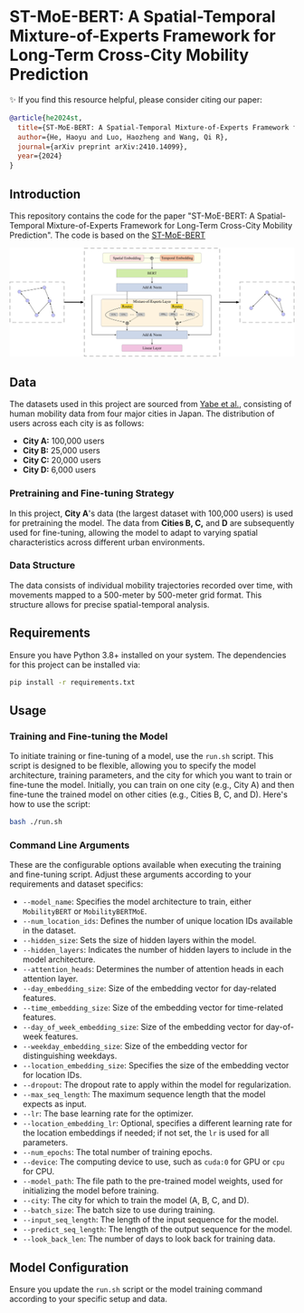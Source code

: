 # ST-MoE-BERT: A Spatial-Temporal Mixture-of-Experts Framework for Long-Term Cross-City Mobility Prediction

✨ If you find this resource helpful, please consider citing our paper:

```bibtex
@article{he2024st,
  title={ST-MoE-BERT: A Spatial-Temporal Mixture-of-Experts Framework for Long-Term Cross-City Mobility Prediction},
  author={He, Haoyu and Luo, Haozheng and Wang, Qi R},
  journal={arXiv preprint arXiv:2410.14099},
  year={2024}
}
```

## Introduction

This repository contains the code for the paper "ST-MoE-BERT: A Spatial-Temporal Mixture-of-Experts Framework for Long-Term Cross-City Mobility Prediction". The code is based on the [ST-MoE-BERT]()

![Alt text](figures/pipeline.jpg "Pipeline")

## Data

The datasets used in this project are sourced from [Yabe et al.](https://www.nature.com/articles/s41597-024-03237-9), consisting of human mobility data from four major cities in Japan. The distribution of users across each city is as follows:

- **City A:** 100,000 users
- **City B:** 25,000 users
- **City C:** 20,000 users
- **City D:** 6,000 users

### Pretraining and Fine-tuning Strategy

In this project, **City A**'s data (the largest dataset with 100,000 users) is used for pretraining the model. The data from **Cities B, C,** and **D** are subsequently used for fine-tuning, allowing the model to adapt to varying spatial characteristics across different urban environments.

### Data Structure

The data consists of individual mobility trajectories recorded over time, with movements mapped to a 500-meter by 500-meter grid format. This structure allows for precise spatial-temporal analysis.

## Requirements

Ensure you have Python 3.8+ installed on your system. The dependencies for this project can be installed via:

```bash
pip install -r requirements.txt
```

## Usage

### Training and Fine-tuning the Model

To initiate training or fine-tuning of a model, use the `run.sh` script. This script is designed to be flexible, allowing you to specify the model architecture, training parameters, and the city for which you want to train or fine-tune the model. Initially, you can train on one city (e.g., City A) and then fine-tune the trained model on other cities (e.g., Cities B, C, and D). Here's how to use the script:

```bash
bash ./run.sh
```

### Command Line Arguments

These are the configurable options available when executing the training and fine-tuning script. Adjust these arguments according to your requirements and dataset specifics:

- `--model_name`: Specifies the model architecture to train, either `MobilityBERT` or `MobilityBERTMoE`.
- `--num_location_ids`: Defines the number of unique location IDs available in the dataset.
- `--hidden_size`: Sets the size of hidden layers within the model.
- `--hidden_layers`: Indicates the number of hidden layers to include in the model architecture.
- `--attention_heads`: Determines the number of attention heads in each attention layer.
- `--day_embedding_size`: Size of the embedding vector for day-related features.
- `--time_embedding_size`: Size of the embedding vector for time-related features.
- `--day_of_week_embedding_size`: Size of the embedding vector for day-of-week features.
- `--weekday_embedding_size`: Size of the embedding vector for distinguishing weekdays.
- `--location_embedding_size`: Specifies the size of the embedding vector for location IDs.
- `--dropout`: The dropout rate to apply within the model for regularization.
- `--max_seq_length`: The maximum sequence length that the model expects as input.
- `--lr`: The base learning rate for the optimizer.
- `--location_embedding_lr`: Optional, specifies a different learning rate for the location embeddings if needed; if not set, the `lr` is used for all parameters.
- `--num_epochs`: The total number of training epochs.
- `--device`: The computing device to use, such as `cuda:0` for GPU or `cpu` for CPU.
- `--model_path`: The file path to the pre-trained model weights, used for initializing the model before training.
- `--city`: The city for which to train the model (A, B, C, and D).
- `--batch_size`: The batch size to use during training.
- `--input_seq_length`: The length of the input sequence for the model.
- `--predict_seq_length`: The length of the output sequence for the model.
- `--look_back_len`: The number of days to look back for training data.

## Model Configuration

Ensure you update the `run.sh` script or the model training command according to your specific setup and data.
